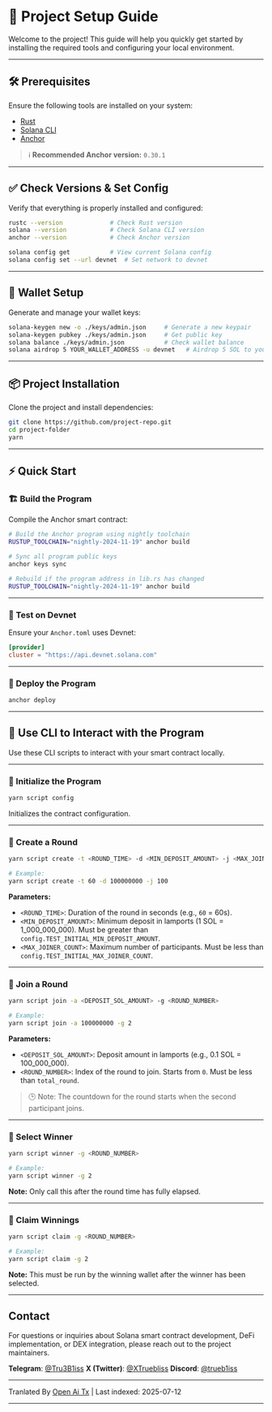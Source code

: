 # 🎯 Project Setup Guide

Welcome to the project! This guide will help you quickly get started by installing the required tools and configuring your local environment.

---

## 🛠️ Prerequisites

Ensure the following tools are installed on your system:

- [Rust](https://www.rust-lang.org/tools/install)
- [Solana CLI](https://docs.solana.com/cli/install-solana-cli-tools)
- [Anchor](https://anchor-lang.com/docs/installation)

> ℹ️ **Recommended Anchor version:** `0.30.1`

---

## ✅ Check Versions & Set Config

Verify that everything is properly installed and configured:

```bash
rustc --version             # Check Rust version
solana --version            # Check Solana CLI version
anchor --version            # Check Anchor version

solana config get           # View current Solana config
solana config set --url devnet  # Set network to devnet
```
---

## 🔐 Wallet Setup

Generate and manage your wallet keys:

```bash
solana-keygen new -o ./keys/admin.json     # Generate a new keypair
solana-keygen pubkey ./keys/admin.json     # Get public key
solana balance ./keys/admin.json           # Check wallet balance
solana airdrop 5 YOUR_WALLET_ADDRESS -u devnet   # Airdrop 5 SOL to your wallet
```

---

## 📦 Project Installation

Clone the project and install dependencies:

```bash
git clone https://github.com/project-repo.git
cd project-folder
yarn
```
---

## ⚡ Quick Start

### 🏗️ Build the Program

Compile the Anchor smart contract:

```bash
# Build the Anchor program using nightly toolchain
RUSTUP_TOOLCHAIN="nightly-2024-11-19" anchor build

# Sync all program public keys
anchor keys sync

# Rebuild if the program address in lib.rs has changed
RUSTUP_TOOLCHAIN="nightly-2024-11-19" anchor build
```

---
### 🧪 Test on Devnet

Ensure your `Anchor.toml` uses Devnet:

```toml
[provider]
cluster = "https://api.devnet.solana.com"
```

---

### 🚀 Deploy the Program

```bash
anchor deploy
```

---

## 🧪 Use CLI to Interact with the Program
Use these CLI scripts to interact with your smart contract locally.

---

### 🔹 Initialize the Program

```bash
yarn script config
```

Initializes the contract configuration.

---

### 🔹 Create a Round

```bash
yarn script create -t <ROUND_TIME> -d <MIN_DEPOSIT_AMOUNT> -j <MAX_JOINER_COUNT>

# Example:
yarn script create -t 60 -d 100000000 -j 100
```

**Parameters:**

- `<ROUND_TIME>`: Duration of the round in seconds (e.g., `60` = 60s).
- `<MIN_DEPOSIT_AMOUNT>`: Minimum deposit in lamports (1 SOL = 1_000_000_000). Must be greater than `config.TEST_INITIAL_MIN_DEPOSIT_AMOUNT`.
- `<MAX_JOINER_COUNT>`: Maximum number of participants. Must be less than `config.TEST_INITIAL_MAX_JOINER_COUNT`.

---

### 🔹 Join a Round

```bash
yarn script join -a <DEPOSIT_SOL_AMOUNT> -g <ROUND_NUMBER>

# Example:
yarn script join -a 100000000 -g 2
```
**Parameters:**

- `<DEPOSIT_SOL_AMOUNT>`: Deposit amount in lamports (e.g., 0.1 SOL = 100_000_000).
- `<ROUND_NUMBER>`: Index of the round to join. Starts from `0`. Must be less than `total_round`.

> 🕒 Note: The countdown for the round starts when the second participant joins.

---

### 🔹 Select Winner

```bash
yarn script winner -g <ROUND_NUMBER>

# Example:
yarn script winner -g 2
```

**Note:** Only call this after the round time has fully elapsed.

---
### 🔹 Claim Winnings

```bash
yarn script claim -g <ROUND_NUMBER>

# Example:
yarn script claim -g 2
```

**Note:** This must be run by the winning wallet after the winner has been selected.

---

## Contact

For questions or inquiries about Solana smart contract development, DeFi implementation, or DEX integration, please reach out to the project maintainers.

**Telegram**: [@Tru3B1iss](https://t.me/Tru3B1iss)
**X (Twitter)**: [@XTruebliss](https://x.com/XTruebliss)
**Discord**: [@trueb1iss](https://discord.com/users/1274339638668038187)


---

Tranlated By [Open Ai Tx](https://github.com/OpenAiTx/OpenAiTx) | Last indexed: 2025-07-12

---